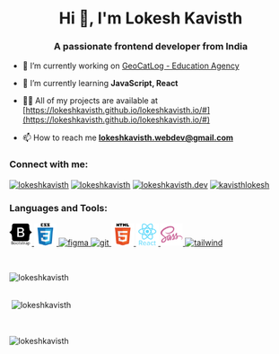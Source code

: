 <h1 align="center">Hi 👋, I'm Lokesh Kavisth</h1>
<h3 align="center">A passionate frontend developer from India</h3>

- 🔭 I’m currently working on [GeoCatLog - Education Agency](https://github.com/lokeshkavisth/geocatlog-Education-agency)

- 🌱 I’m currently learning **JavaScript, React**

- 👨‍💻 All of my projects are available at [https://lokeshkavisth.github.io/lokeshkavisth.io/#](https://lokeshkavisth.github.io/lokeshkavisth.io/#)

- 📫 How to reach me **lokeshkavisth.webdev@gmail.com**

<h3 align="left">Connect with me:</h3>
<p align="left">
<a href="https://codepen.io/lokeshkavisth" target="blank"><img align="center" src="https://raw.githubusercontent.com/rahuldkjain/github-profile-readme-generator/master/src/images/icons/Social/codepen.svg" alt="lokeshkavisth" height="30" width="40" /></a>
<a href="https://twitter.com/lokeshkavisth" target="blank"><img align="center" src="https://raw.githubusercontent.com/rahuldkjain/github-profile-readme-generator/master/src/images/icons/Social/twitter.svg" alt="lokeshkavisth" height="30" width="40" /></a>
<a href="https://instagram.com/lokeshkavisth.dev" target="blank"><img align="center" src="https://raw.githubusercontent.com/rahuldkjain/github-profile-readme-generator/master/src/images/icons/Social/instagram.svg" alt="lokeshkavisth.dev" height="30" width="40" /></a>
<a href="https://www.youtube.com/c/kavisthlokesh" target="blank"><img align="center" src="https://raw.githubusercontent.com/rahuldkjain/github-profile-readme-generator/master/src/images/icons/Social/youtube.svg" alt="kavisthlokesh" height="30" width="40" /></a>
</p>

<h3 align="left">Languages and Tools:</h3>
<p align="left"> <a href="https://getbootstrap.com" target="_blank" rel="noreferrer"> <img src="https://raw.githubusercontent.com/devicons/devicon/master/icons/bootstrap/bootstrap-plain-wordmark.svg" alt="bootstrap" width="40" height="40"/> </a> <a href="https://www.w3schools.com/css/" target="_blank" rel="noreferrer"> <img src="https://raw.githubusercontent.com/devicons/devicon/master/icons/css3/css3-original-wordmark.svg" alt="css3" width="40" height="40"/> </a> <a href="https://www.figma.com/" target="_blank" rel="noreferrer"> <img src="https://www.vectorlogo.zone/logos/figma/figma-icon.svg" alt="figma" width="40" height="40"/> </a> <a href="https://git-scm.com/" target="_blank" rel="noreferrer"> <img src="https://www.vectorlogo.zone/logos/git-scm/git-scm-icon.svg" alt="git" width="40" height="40"/> </a> <a href="https://www.w3.org/html/" target="_blank" rel="noreferrer"> <img src="https://raw.githubusercontent.com/devicons/devicon/master/icons/html5/html5-original-wordmark.svg" alt="html5" width="40" height="40"/> </a> <a href="https://reactjs.org/" target="_blank" rel="noreferrer"> <img src="https://raw.githubusercontent.com/devicons/devicon/master/icons/react/react-original-wordmark.svg" alt="react" width="40" height="40"/> </a> <a href="https://sass-lang.com" target="_blank" rel="noreferrer"> <img src="https://raw.githubusercontent.com/devicons/devicon/master/icons/sass/sass-original.svg" alt="sass" width="40" height="40"/> </a> <a href="https://tailwindcss.com/" target="_blank" rel="noreferrer"> <img src="https://www.vectorlogo.zone/logos/tailwindcss/tailwindcss-icon.svg" alt="tailwind" width="40" height="40"/> </a> </p>
<br/>
<p><img align="left" src="https://github-readme-stats.vercel.app/api/top-langs?username=lokeshkavisth&show_icons=true&locale=en&layout=compact" alt="lokeshkavisth" /></p>
<br/>
<br/>
<p>&nbsp;<img align="center" src="https://github-readme-stats.vercel.app/api?username=lokeshkavisth&show_icons=true&locale=en" alt="lokeshkavisth" /></p>
<br/>
<p><img align="center" src="https://github-readme-streak-stats.herokuapp.com/?user=lokeshkavisth&" alt="lokeshkavisth" /></p>
